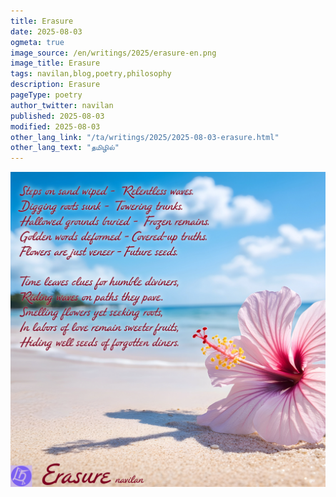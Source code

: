 ```yaml
---
title: Erasure
date: 2025-08-03
ogmeta: true
image_source: /en/writings/2025/erasure-en.png
image_title: Erasure
tags: navilan,blog,poetry,philosophy
description: Erasure
pageType: poetry
author_twitter: navilan
published: 2025-08-03
modified: 2025-08-03
other_lang_link: "/ta/writings/2025/2025-08-03-erasure.html"
other_lang_text: "தமிழில்"
---
```


<!--more-->

![Erasure](./erasure-en.png)
